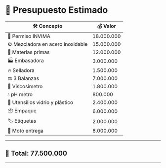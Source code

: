 # 🧾 Presupuesto Estimado

| 🛠️ Concepto                       | 💰 Valor        |
|------------------------------------|------------------|
| 📝 Permiso INVIMA                  | 18.000.000      |
| ⚙️ Mezcladora en acero inoxidable  | 15.000.000      |
| 🧴 Materias primas                 | 12.000.000      |
| 🏭 Embasadora                      | 3.000.000       |
| 🔥 Selladora                       | 1.500.000       |
| ⚖️ 3 Balanzas                      | 7.000.000       |
| 🧪 Viscosímetro                    | 1.800.000       |
| 💧 pH metro                        | 800.000         |
| 🧫 Utensilios vidrio y plástico    | 2.400.000       |
| 📦 Empaque                         | 6.000.000       |
| 🏷️ Etiquetas                       | 2.000.000       |
| 🛵 Moto entrega                    | 8.000.000       |

---

## 🔢 Total: **77.500.000**

---


